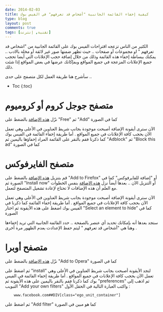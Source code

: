 ```yaml
---
date: 2014-02-03
title: كيفية إخفاء القائمة الجانبية "أشخاص قد تعرفهم" في الفيس بوك
type: blog
layout: post
comments: true
tags: [تقنية, إنترنت]
---
```




الكثير من الناس تزعجه اقتراحات الفيس بوك على القائمة الجانبية من "اشخاص قد تعرفهم " او مجموعات أو صفحات .. حيث تظهر ضمنها صور غير لائقة أو مخلة بالادب ..
يمكنك ببساطة إخفاء هذه القائمة وذلك من خلال إضافة حجب الإعلانات التي أيضا تحجب جميع الإعلانات المزعجة في جميع المواقع وبمإكانك عرضها في بعض المواقع إذا شئت ذلك.

سأشرح هنا طريقة العمل لكل متصفح على حدى ..

* Toc
{:toc}

# متصفح جوجل كروم أو كروميوم

نزّل [هذه الإضافة](https://chrome.google.com/webstore/detail/adblock/gighmmpiobklfepjocnamgkkbiglidom?utm_source=chrome-ntp-icon)  بالضغط على "Free" ثم "Add" كما في الصورة


<amp-img src="/assets/hide-fb1.jpg" width="600" height="300" alt="طريقة إخفاء القائمة الجانبية أشخاص قد تعرفهم في الفيس بوك-1"></amp-img>

الآن سترى أيقونة الإضافة أصبحت موجودة بجانب شريط العناوين في الأعلى وهي تعمل الآن بحجب كافة الإعلانات في جميع المواقع . أما طريقة إخفاء القائمة في الفيس بوك كما ذكرنا فقم بالنقر على القائمة المراد إخفاؤها باليمين ثم "Adblock" ثم "Block this ad" كما في الصورة

<amp-img src="/assets/hide-fb2.jpg" width="300" height="600" alt="طريقة إخفاء القائمة الجانبية أشخاص قد تعرفهم في الفيس بوك-2"></amp-img>



# متصفح الفايرفوكس

قم بتنزيل [هذه الإضافة](https://addons.mozilla.org/en-US/firefox/addon/adblock-plus) بالضغط على "Add to Firefox" أو "إضافة للفايرفوكس" كما في الصورة ثم "Install now" أو التنزيل الآن .. بعدها أيضاً نزل [هذه الإضافة](https://addons.mozilla.org/en-US/firefox/addon/elemhidehelper) بنفس الخطوات مع العلم أن هذه الإضافات لا تحتاج لإعادة تشغيل المتصفح لتعمل.

الآن سترى أيقونة الإضافة أصبحت موجودة بجانب شريط العناوين في الأعلى وهي تعمل الآن بحجب كافة الإعلانات في جميع المواقع . أما طريقة إخفاء القائمة كما ذكرنا في الفيس بوك اضغط على هذه الأيقونة ثم اختار "Select an element to hide" كما في الصورة

<amp-img src="/assets/hide-fb3.jpg" width="400" height="400" alt="طريقة إخفاء القائمة الجانبية أشخاص قد تعرفهم في الفيس بوك-3"></amp-img>



ستجد بعدها أنه بإمكانك تحديد أي عنصر بالصفحة .. حدد القائمة الجانبية التي تريد إخفاءها وهنا هي "أشخاص قد تعرفهم " ليتم حفظ الإعدادت بعدم الظهور مرة أخرى .

# متصفح أوبرا

نزّل [هذه الإضافة](https://addons.opera.com/en/extensions/details/opera-adblock/?display=en) بالضغط على "Add to Opera" كما في الصورة

<amp-img src="/assets/hide-fb4.jpg" width="500" height="200" alt="طريقة إخفاء القائمة الجانبية أشخاص قد تعرفهم في الفيس بوك-4"></amp-img>



ثم اضغط على "install" لتجد الأيقونة أصبحت بجانب شريط العناوين في الأعلى وهي تعمل الآن بحجب كافة الإعلانات في جميع المواقع . أما طريقة إخفاء القائمة في الفيس بوك كما ذكرنا فقم بالنقر  باليمين على هذه الأيقونة ثم "preferences"  ثم اذهب إلى التبويب "Add your own filters" واكتب العبارة التالية في الحقل الأول :

		www.facebook.com##DIV[class="ego_unit_container"]

ثم اضغط على "Add filter" كما هو مبين في الصورة

<amp-img src="/assets/hide-fb5.jpg" width="500" height="200" alt="طريقة إخفاء القائمة الجانبية أشخاص قد تعرفهم في الفيس بوك-5"></amp-img>


